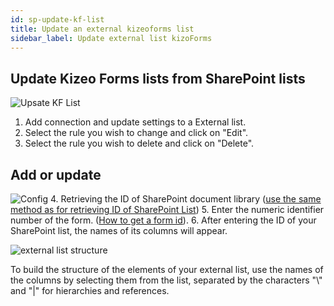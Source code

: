 ```yaml
---
id: sp-update-kf-list
title: Update an external kizeoforms list
sidebar_label: Update external list kizoForms
---
```


##  Update Kizeo Forms lists from SharePoint lists
![Upsate KF List][upkflist-01] 
1. Add connection and update settings to a External list.
2. Select the rule you wish to change and click on "Edit".
3. Select the rule you wish to delete and click on "Delete".

## Add or update
![Config][upkflist-02] 
4. Retrieving the ID of SharePoint document library (<a href="http://kizeo.github.io/kizeo-forms-documentations/docs/en/sp-update-list" target="_blank">use the same method as for retrieving ID of SharePoint List</a>)
5. Enter the numeric identifier number of the form. (<a href="https://www.kizeo-forms.com/fr/obtenir-id-formulaire/" target="_blank">How to get a form id</a>). 
6. After entering the ID of your SharePoint list, the names of its columns will appear.

![external list structure][upkflist-03] 

To build the structure of the elements of your external list, use the names of the columns by selecting them from the list, separated by the characters "\\" and "|" for hierarchies and references.

<!-- ************************** -->
<!-- ***** Pictures List ****** --> 
<!-- ************************** -->

[upkflist-01]: /kizeo-forms-documentations/img/sp/en/update-kf-list-01.png
[upkflist-02]: /kizeo-forms-documentations/img/sp/en/update-kf-list-02.png
[upkflist-03]: /kizeo-forms-documentations/img/sp/en/update-kf-list-03.png